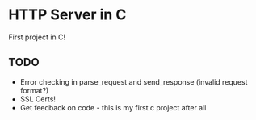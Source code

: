 # HTTP Server in C
First project in C!

## TODO
- Error checking in parse_request and send_response (invalid request format?)
- SSL Certs!
- Get feedback on code - this is my first c project after all